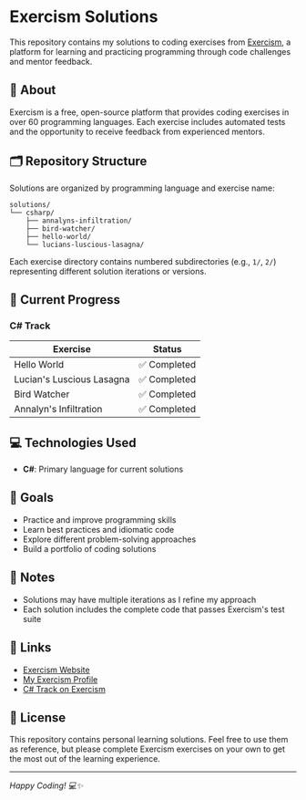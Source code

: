 # Exercism Solutions

This repository contains my solutions to coding exercises from [Exercism](https://exercism.org/), a platform for learning and practicing programming through code challenges and mentor feedback.

## 📖 About

Exercism is a free, open-source platform that provides coding exercises in over 60 programming languages. Each exercise includes automated tests and the opportunity to receive feedback from experienced mentors.

## 🗂️ Repository Structure

Solutions are organized by programming language and exercise name:

```
solutions/
└── csharp/
    ├── annalyns-infiltration/
    ├── bird-watcher/
    ├── hello-world/
    └── lucians-luscious-lasagna/
```

Each exercise directory contains numbered subdirectories (e.g., `1/`, `2/`) representing different solution iterations or versions.

## 🚀 Current Progress

### C# Track

| Exercise | Status |
|----------|--------|
| Hello World | ✅ Completed |
| Lucian's Luscious Lasagna | ✅ Completed |
| Bird Watcher | ✅ Completed |
| Annalyn's Infiltration | ✅ Completed |

## 💻 Technologies Used

- **C#**: Primary language for current solutions

## 🎯 Goals

- Practice and improve programming skills
- Learn best practices and idiomatic code
- Explore different problem-solving approaches
- Build a portfolio of coding solutions

## 📝 Notes

- Solutions may have multiple iterations as I refine my approach
- Each solution includes the complete code that passes Exercism's test suite

## 🔗 Links

- [Exercism Website](https://exercism.org/)
- [My Exercism Profile](https://exercism.org/profiles/Lil-Code30)
- [C# Track on Exercism](https://exercism.org/tracks/csharp)

## 📄 License

This repository contains personal learning solutions. Feel free to use them as reference, but please complete Exercism exercises on your own to get the most out of the learning experience.

---

*Happy Coding! 💻✨*
